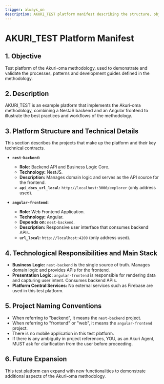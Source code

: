 ```yaml
---
trigger: always_on
description: AKURI_TEST platform manifest describing the structure, objectives and technological responsibilities of the nest-backend and angular-frontend projects for a test platform of the Akuri-oma methodology.
---
```


# AKURI_TEST Platform Manifest

## 1. Objective
Test platform of the Akuri-oma methodology, used to demonstrate and validate the processes, patterns and development guides defined in the methodology.

## 2. Description
AKURI_TEST is an example platform that implements the Akuri-oma methodology, combining a NestJS backend and an Angular frontend to illustrate the best practices and workflows of the methodology.

## 3. Platform Structure and Technical Details

This section describes the projects that make up the platform and their key technical contracts.

-   **`nest-backend`:**
    -   **Role:** Backend API and Business Logic Core.
    -   **Technology:** NestJS.
    -   **Description:** Manages domain logic and serves as the API source for the frontend.
    -   **`api_docs_url_local`:** `http://localhost:3000/explorer` (only address used).

-   **`angular-frontend`:**
    -   **Role:** Web Frontend Application.
    -   **Technology:** Angular.
    -   **Depends on:** `nest-backend`.
    -   **Description:** Responsive user interface that consumes backend APIs.
    -   **`url_local`:** `http://localhost:4200` (only address used).


## 4. Technological Responsibilities and Main Stack

-   **Business Logic:** `nest-backend` is the single source of truth. Manages domain logic and provides APIs for the frontend.
-   **Presentation Logic:** `angular-frontend` is responsible for rendering data and capturing user intent. Consumes backend APIs.
-   **Platform Central Services:** No external services such as Firebase are used in this test platform.

## 5. Project Naming Conventions

-   When referring to "backend", it means the `nest-backend` project.
-   When referring to "frontend" or "web", it means the `angular-frontend` project.
-   There is no mobile application in this test platform.
-   If there is any ambiguity in project references, YOU, as an Akuri Agent, MUST ask for clarification from the user before proceeding.

## 6. Future Expansion
This test platform can expand with new functionalities to demonstrate additional aspects of the Akuri-oma methodology.